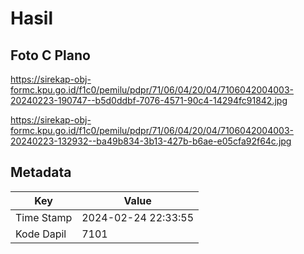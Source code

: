 # Hasil

## Foto C Plano

https://sirekap-obj-formc.kpu.go.id/f1c0/pemilu/pdpr/71/06/04/20/04/7106042004003-20240223-190747--b5d0ddbf-7076-4571-90c4-14294fc91842.jpg

https://sirekap-obj-formc.kpu.go.id/f1c0/pemilu/pdpr/71/06/04/20/04/7106042004003-20240223-132932--ba49b834-3b13-427b-b6ae-e05cfa92f64c.jpg


## Metadata

| Key        | Value               |
| ---------- | ------------------- |
| Time Stamp | 2024-02-24 22:33:55 |
| Kode Dapil | 7101                |



